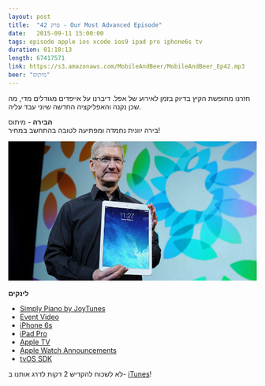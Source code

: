 ```yaml
---
layout: post
title:  "פרק 42 - Our Most Advanced Episode"
date:   2015-09-11 15:00:00
tags: episode apple ios xcode ios9 ipad pro iphone6s tv
duration: 01:10:13
length: 67417571
link: https://s3.amazonaws.com/MobileAndBeer/MobileAndBeer_Ep42.mp3
beer: "מיתוס"
---
```


חזרנו מחופשת הקיץ בדיוק בזמן לאירוע של אפל. דיברנו על אייפדים מגודלים מדי, מה שכן נקנה והאפליקציה החדשה שיוני עבד עליה.

**הבירה** - מיתוס  
בירה יוונית נחמדה ומפתיעה לטובה בהתחשב במחיר!

![](/images/tim-and-ipad-pro.jpg)

**לינקים**

- [Simply Piano by JoyTunes](https://geo.itunes.apple.com/il/app/simply-piano-by-joytunes/id1019442026?mt=8&at=11lQcA)
- [Event Video](http://www.apple.com/apple-events/september-2015/)
- [iPhone 6s](http://www.apple.com/iphone-6s/)
- [iPad Pro](http://www.apple.com/ipad-pro/)
- [Apple TV](http://www.apple.com/tv/)
- [Apple Watch Announcements](https://www.macstories.net/news/apple-watch-announcements-from-the-september-9-apple-keynote/)
- [tvOS SDK](https://developer.apple.com/tvos/)


לא לשכוח להקדיש 2 דקות לדרג אותנו ב- [iTunes](https://itunes.apple.com/il/podcast/mwbyyl-wbyrh/id666362146?mt=2)!
